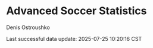 # Advanced Soccer Statistics
Denis Ostroushko

<!-- gfm -->

Last successful data update: 2025-07-25 10:20:16 CST
